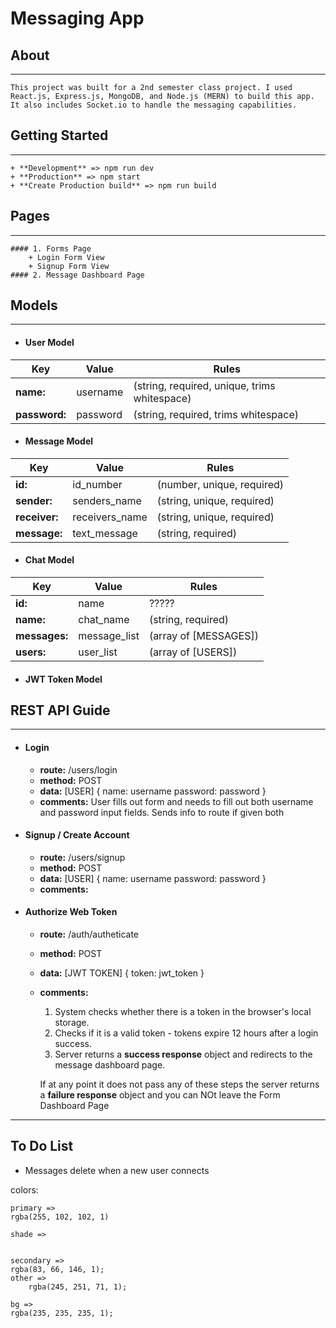 # Messaging App

## About 
---

	This project was built for a 2nd semester class project. I used React.js, Express.js, MongoDB, and Node.js (MERN) to build this app. It also includes Socket.io to handle the messaging capabilities. 


## Getting Started
---

	+ **Development** => npm run dev
	+ **Production** => npm start
	+ **Create Production build** => npm run build 


## Pages
---

	#### 1. Forms Page 
		+ Login Form View
		+ Signup Form View
	#### 2. Message Dashboard Page


## Models
---

+ #### User Model

| 		Key		|	Value		| 						Rules									|
| ------------ | ----------|---------------------------------------------- |
| **name:**		| username 	|(string, required, unique, trims whitespace)	|
|**password:** | password 	|(string, required, trims whitespace)				|

+ #### Message Model

|	Key			 |		Value			 |					Rules				  |
| ------------- | --------------- | ---------------------------- |
| **id:**	    |	id_number 	 	 | (number, unique, required)	  |
| **sender:** 	 |	senders_name    | (string, unique, required)   |
| **receiver:** | receivers_name  | (string, unique, required)   |
| **message:**  | text_message    | (string, required) 			  |

+ #### Chat Model

|      Key     	|     Value    |        Rules         	|
| --------------- | ------------ | --------------------- |
|	**id:** 			| name 			|	 ?????              	|
|	**name:** 		| chat_name 	| (string, required)   	|
| **messages:**	| message_list | (array of [MESSAGES])	|
|	**users:**     | user_list 	|	(array of [USERS])   |     

+ #### JWT Token Model

## REST API Guide
---

+ #### Login 

	+ **route:** /users/login
	+ **method:** POST
	+ **data:** [USER] 
	{
		name: username
		password: password
	}
	+ **comments:** 
	User fills out form and needs to fill out both username and password input fields. Sends info to route if given both

+ #### Signup / Create Account

	+ **route:** /users/signup
	+ **method:** POST
	+ **data:** [USER]
	{
		name: username
		password: password
	}
	+ **comments:**

+ #### Authorize Web Token

	+ **route:** /auth/autheticate
	+ **method:** POST
	+ **data:** [JWT TOKEN]
	{
		token: jwt_token
	}
	+ **comments:** 
		1. System checks whether there is a token in the browser's local storage. 
		2. Checks if it is a valid token - tokens expire 12 hours after a login success.
		3.  Server returns a **success response** object and redirects to the message dashboard page. 

		If at any point it does not pass any of these steps the server returns a **failure response** object and you can NOt leave the Form Dashboard Page


---


## To Do List

+ Messages delete when a new user connects 

colors:

	primary => 
	rgba(255, 102, 102, 1)

	shade =>
	

	secondary => 
 	rgba(83, 66, 146, 1);
	other => 
		rgba(245, 251, 71, 1);

	bg => 
	rgba(235, 235, 235, 1);